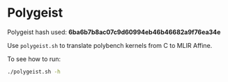 # Polygeist

Polygeist hash used: **6ba6b7b8ac07c9d60994eb46b46682a9f76ea34e**

Use `polygeist.sh` to translate polybench kernels from C to MLIR Affine.

To see how to run:

```sh
./polygeist.sh -h
```

